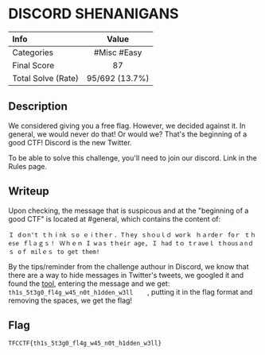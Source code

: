 # DISCORD SHENANIGANS

| Info | Value |
| :--- | :-----: |
| Categories | #Misc #Easy |
| Final Score | 87 |
| Total Solve (Rate) | 95/692 (13.7%) |

## Description

We considered giving you a free flag. However, we decided against it. In general, we would never do that! Or would we? That's the beginning of a good CTF! Discord is the new Twitter.

To be able to solve this challenge, you'll need to join our discord. Link in the Rules page.

## Writeup
Upon checking, the message that is suspicous and at the "beginning of a good CTF" is located at #general, which contains the content of:

```Ｉ dｏn't ｔｈｉnk ｓο ｅⅰtｈeｒ. Τｈey ｓhｏuｌｄ worｋ ｈａrdeｒ foｒ ｔｈese ｆlａｇｓ！ Ｗｈｅｎ I wａs tｈeіr age, Ｉ had tｏ tｒaνeｌ tｈοusａnｄｓ οｆ milｅｓ to get them!```

By the tips/reminder from the challenge authour in Discord, we know that there are a way to hide messages in Twitter's tweets, we googled it and found the [tool](https://holloway.nz/steg/), entering the message and we get: `th1s_5t3g0_fl4g_w45_n0t_h1dden_w3ll    `, putting it in the flag format and removing the spaces, we get the flag!

## Flag
`TFCCTF{th1s_5t3g0_fl4g_w45_n0t_h1dden_w3ll}`